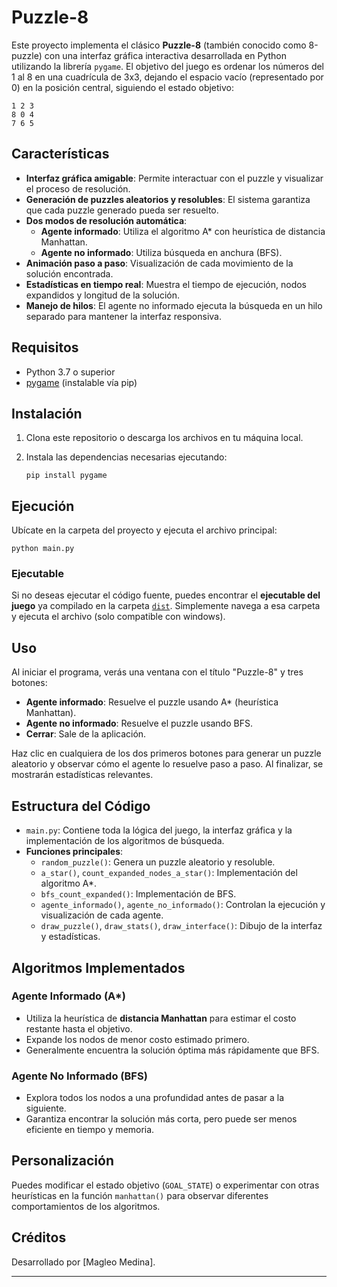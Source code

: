 # Puzzle-8

Este proyecto implementa el clásico **Puzzle-8** (también conocido como 8-puzzle) con una interfaz gráfica interactiva desarrollada en Python utilizando la librería `pygame`. El objetivo del juego es ordenar los números del 1 al 8 en una cuadrícula de 3x3, dejando el espacio vacío (representado por 0) en la posición central, siguiendo el estado objetivo:

```
1 2 3
8 0 4
7 6 5
```

## Características

- **Interfaz gráfica amigable**: Permite interactuar con el puzzle y visualizar el proceso de resolución.
- **Generación de puzzles aleatorios y resolubles**: El sistema garantiza que cada puzzle generado pueda ser resuelto.
- **Dos modos de resolución automática**:
  - **Agente informado**: Utiliza el algoritmo A* con heurística de distancia Manhattan.
  - **Agente no informado**: Utiliza búsqueda en anchura (BFS).
- **Animación paso a paso**: Visualización de cada movimiento de la solución encontrada.
- **Estadísticas en tiempo real**: Muestra el tiempo de ejecución, nodos expandidos y longitud de la solución.
- **Manejo de hilos**: El agente no informado ejecuta la búsqueda en un hilo separado para mantener la interfaz responsiva.

## Requisitos

- Python 3.7 o superior
- [pygame](https://www.pygame.org/) (instalable vía pip)

## Instalación

1. Clona este repositorio o descarga los archivos en tu máquina local.
2. Instala las dependencias necesarias ejecutando:

   ```
   pip install pygame
   ```

## Ejecución

Ubícate en la carpeta del proyecto y ejecuta el archivo principal:

```
python main.py
```

### Ejecutable

Si no deseas ejecutar el código fuente, puedes encontrar el **ejecutable del juego** ya compilado en la carpeta [`dist`](./dist). Simplemente navega a esa carpeta y ejecuta el archivo (solo compatible con windows).

## Uso

Al iniciar el programa, verás una ventana con el título "Puzzle-8" y tres botones:

- **Agente informado**: Resuelve el puzzle usando A* (heurística Manhattan).
- **Agente no informado**: Resuelve el puzzle usando BFS.
- **Cerrar**: Sale de la aplicación.

Haz clic en cualquiera de los dos primeros botones para generar un puzzle aleatorio y observar cómo el agente lo resuelve paso a paso. Al finalizar, se mostrarán estadísticas relevantes.

## Estructura del Código

- `main.py`: Contiene toda la lógica del juego, la interfaz gráfica y la implementación de los algoritmos de búsqueda.
- **Funciones principales**:
  - `random_puzzle()`: Genera un puzzle aleatorio y resoluble.
  - `a_star()`, `count_expanded_nodes_a_star()`: Implementación del algoritmo A*.
  - `bfs_count_expanded()`: Implementación de BFS.
  - `agente_informado()`, `agente_no_informado()`: Controlan la ejecución y visualización de cada agente.
  - `draw_puzzle()`, `draw_stats()`, `draw_interface()`: Dibujo de la interfaz y estadísticas.

## Algoritmos Implementados

### Agente Informado (A*)

- Utiliza la heurística de **distancia Manhattan** para estimar el costo restante hasta el objetivo.
- Expande los nodos de menor costo estimado primero.
- Generalmente encuentra la solución óptima más rápidamente que BFS.

### Agente No Informado (BFS)

- Explora todos los nodos a una profundidad antes de pasar a la siguiente.
- Garantiza encontrar la solución más corta, pero puede ser menos eficiente en tiempo y memoria.

## Personalización

Puedes modificar el estado objetivo (`GOAL_STATE`) o experimentar con otras heurísticas en la función `manhattan()` para observar diferentes comportamientos de los algoritmos.

## Créditos

Desarrollado por [Magleo Medina].


---
